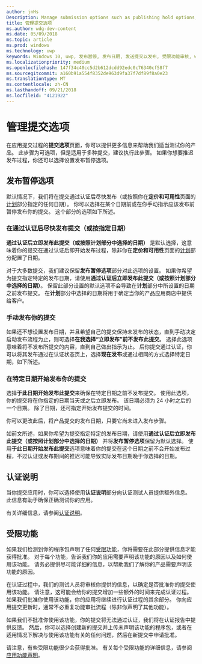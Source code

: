 ```yaml
---
author: jnHs
Description: Manage submission options such as publishing hold options, notes for certification, and more.
title: 管理提交选项
ms.author: wdg-dev-content
ms.date: 05/09/2018
ms.topic: article
ms.prod: windows
ms.technology: uwp
keywords: Windows 10, uwp, 发布暂停, 发布日期, 发送提交以发布, 受限功能审核, windows 10, uwp, publishing hold, publish date, send submission to publish, restricted capability approval
ms.localizationpriority: medium
ms.openlocfilehash: 147f34c40cc5d2b612dcdd92edc0c76340cf58f7
ms.sourcegitcommit: a160b91a554f8352de963d9fa37f7df89f8a0e23
ms.translationtype: MT
ms.contentlocale: zh-CN
ms.lasthandoff: 09/21/2018
ms.locfileid: "4121922"
---
```

# <a name="manage-submission-options"></a>管理提交选项

在应用提交过程的**提交选项**页面，你可以提供更多信息来帮助我们适当测试你的产品。 此步骤为可选项，但是适用于多种提交，建议执行此步骤。 如果你想要推迟发布过程，你还可以选择设置发布暂停选项。


## <a name="publishing-hold-options"></a>发布暂停选项

默认情况下，我们将在提交通过认证后尽快发布（或按照你在**定价和可用性**页面的[计划](configure-precise-release-scheduling.md)部分指定的任何日期）。 你可以选择在某个日期前或在你手动指示应该发布前暂停发布你的提交。 这个部分的选项如下所述。 


### <a name="publish-your-submission-as-soon-as-it-passes-certification-or-per-dates-you-specify"></a>在通过认证后尽快发布提交（或按指定日期）

**通过认证后立即发布此提交（或按照计划部分中选择的日期）** 是默认选择，这意味着你的提交在通过认证后即开始发布过程，除非你在**定价和可用性**页面的[计划](configure-precise-release-scheduling.md)部分配置了日期。   

对于大多数提交，我们建议保留**发布暂停选项**部分对此选项的设置。 如果你希望为提交指定特定的发布日期，请使用**通过认证后立即发布此提交（或按照计划部分中选择的日期）**。 保留此部分设置的默认选项不会导致在**计划**部分中所设置的日期之前发布提交。 在**计划**部分中选择的日期将用于确定当你的产品应用商店中提供给客户。


### <a name="publish-your-submission-manually"></a>手动发布你的提交

如果还不想设置发布日期，并且希望自己的提交保持未发布的状态，直到手动决定启动发布流程为止，则可选择**在我选择“立即发布”前不发布此提交**。 选择此选项意味着将不发布所提交的内容，直到自己做出指示为止。 后你提交通过认证，你可以将其发布通过在认证状态页上，选择**现在发布**或通过相同的方式选择特定日期，如下所述。


### <a name="start-publishing-your-submission-on-a-certain-date"></a>在特定日期开始发布你的提交

选择**于此日期开始发布此提交**来确保在特定日期之前不发布提交。 使用此选项，你的提交将在你指定的日期当天或之后立即发布。 该日期必须为 24 小时之后的一个日期。 除了日期，还可指定开始发布提交的时间。 

你可以更改此后，将产品提交的发布日期，只要它尚未进入发布步骤。 
 
如前文所述，如果你希望为提交指定特定的发布日期，请使用**通过认证后立即发布此提交（或按照计划部分中选择的日期）** 并将**发布暂停选项**保留为默认选择。 使用**于此日期开始发布此提交**选项意味着你的提交在这个日期之前不会开始发布过程，不过认证或发布期间的推迟可能导致实际发布日期晚于你选择的日期。 


## <a name="notes-for-certification"></a>认证说明

当你提交应用时，你可以选择使用**认证说明**部分向认证测试人员提供额外信息。 此信息有助于确保正确测试你的应用。 

有关详细信息，请参阅[认证说明](notes-for-certification.md)。


## <a name="restricted-capabilities"></a>受限功能

如果我们检测到你的程序包声明了任何[受限功能](../packaging/app-capability-declarations.md#restricted-capabilities)，你将需要在此部分提供信息才能获得批准。 对于每个功能，告诉我们你的应用需要声明该功能的原因以及如何使用该功能。 请务必提供尽可能详细的信息，以帮助我们了解你的产品需要声明该功能的原因。 

在认证过程中，我们的测试人员将审核你提供的信息，以确定是否批准你的提交使用该功能。 请注意，这可能会给你的提交增加一些额外的时间来完成认证过程。 如果我们批准你使用该功能，你的应用将继续进行认证过程的其余部分。 你向应用提交更新时，通常不必重复功能审批流程（除非你声明了其他功能）。 

如果我们不批准你使用该功能，你的提交将无法通过认证，我们将在认证报告中提供反馈。 然后，你可以选择创建新的提交并上传未声明该功能的程序包，或者在适用情况下解决与使用该功能有关的任何问题，然后在新提交中申请批准。

请注意，有些受限功能很少会获得批准。 有关每个受限功能的详细信息，请参阅[应用功能声明](../packaging/app-capability-declarations.md#restricted-capabilities)。


